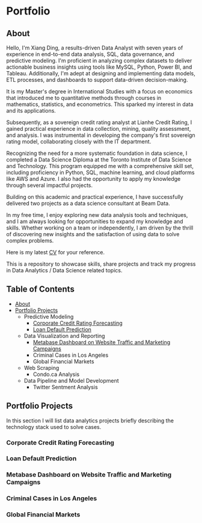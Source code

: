 # Portfolio
## About
Hello, I'm Xiang Ding, a results-driven Data Analyst with seven years of experience in end-to-end data analysis, SQL, data governance, and predictive modeling. I'm proficient in analyzing complex datasets to deliver actionable business insights using tools like MySQL, Python, Power BI, and Tableau. Additionally, I'm adept at designing and implementing data models, ETL processes, and dashboards to support data-driven decision-making.

It is my Master's degree in International Studies with a focus on economics that introduced me to quantitative methods through courses in mathematics, statistics, and econometrics. This sparked my interest in data and its applications.
 
Subsequently, as a sovereign credit rating analyst at Lianhe Credit Rating, I gained practical experience in data collection, mining, quality assessment, and analysis. I was instrumental in developing the company's first sovereign rating model, collaborating closely with the IT department.
 
Recognizing the need for a more systematic foundation in data science, I completed a Data Science Diploma at the Toronto Institute of Data Science and Technology. This program equipped me with a comprehensive skill set, including proficiency in Python, SQL, machine learning, and cloud platforms like AWS and Azure. I also had the opportunity to apply my knowledge through several impactful projects.
 
Building on this academic and practical experience, I have successfully delivered two projects as a data science consultant at Beam Data.

In my free time, I enjoy exploring new data analysis tools and techniques, and I am always looking for opportunities to expand my knowledge and skills. Whether working on a team or independently, I am driven by the thrill of discovering new insights and the satisfaction of using data to solve complex problems.

Here is my latest [CV](https://docs.google.com/document/d/1ncr365smFmqbMyszQh5mLmkRRyQU_vFcGpKqMNcOIzI/edit) for your reference.

This is a repository to showcase skills, share projects and track my progress in Data Analytics / Data Science related topics.

## Table of Contents

* [About](https://github.com/BlazingTheTrail/Portfolio/edit/main/README.md#about)
* [Portfolio Projects](https://github.com/BlazingTheTrail/Portfolio/edit/main/README.md#portfolio-projects)
  - Predictive Modeling
    - [Corporate Credit Rating Forecasting](https://github.com/BlazingTheTrail/Projects/blob/main/Corporate_Credit_Rating_Forecast.ipynb)
    - [Loan Default Prediction](https://www.notion.so/Loan-Approval-POC-Model-051e5375ef654ca7a838a7067b7fe1ae?pvs=4)
  - Data Visualization and Reporting
    - [Metabase Dashboard on Website Traffic and Marketing Campaigns](https://www.notion.so/Visualization-Project-Summary-64ff7b58c9bd482f97d58597fe3c2b29)
    - Criminal Cases in Los Angeles
    - Global Financial Markets
  - Web Scraping
    - Condo.ca Analysis
  - Data Pipeline and Model Development
    - Twitter Sentment Analysis

## Portfolio Projects
In this section I will list data analytics projects briefly describing the technology stack used to solve cases.

### Corporate Credit Rating Forecasting

### Loan Default Prediction

### Metabase Dashboard on Website Traffic and Marketing Campaigns

### Criminal Cases in Los Angeles

### Global Financial Markets


